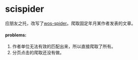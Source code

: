 # scispider

应朋友之托，改写了[wos-spider](https://github.com/luffylg/wos-spider)。爬取固定年月某作者发表的文章。

#### problems:
1. 作者单位无法有效的匹配出来，所以直接爬取了所有。
2. 分页点击的爬取还没有做。
